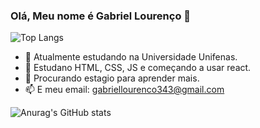 ### Olá, Meu nome é Gabriel Lourenço 👋

![Top Langs](https://github-readme-stats.vercel.app/api/top-langs/?username=gabriel-oliviera42&theme=dracula&hide_progress=true)

- 🔭 Atualmente estudando na Universidade Unifenas.
- 🌱 Estudano HTML, CSS, JS e começando a usar react.
- 👯 Procurando estagio para aprender mais.
- 📫 E meu email: gabriellourenco343@gmail.com

![Anurag's GitHub stats](https://github-readme-stats.vercel.app/api?username=gabriel-oliviera42&theme=dracula&hide=contribs,prs)
